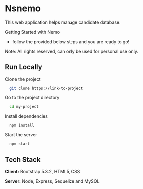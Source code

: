 
# Nsnemo

This web application helps manage candidate database.

Getting Started with Nemo
 - follow the provided below steps and you are ready to go!

Note: All rights reserved, can only be used for personal use only.


## Run Locally

Clone the project

```bash
  git clone https://link-to-project
```

Go to the project directory

```bash
  cd my-project
```

Install dependencies

```bash
  npm install
```

Start the server

```bash
  npm start
```


## Tech Stack

**Client:** Bootstrap 5.3.2, HTML5, CSS

**Server:** Node, Express, Sequelize and MySQL

